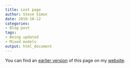 ```yaml
---
title: Lost page
author: Steve Simon
date: 2010-10-12
categories:
- Blog post
tags:
- Being updated
- Mixed models
output: html_document
---
```


You can find an [earlier version][sim1] of this page on my [website][sim2].

[sim1]: http://www.pmean.com/10/MixedLogistic.html
[sim2]: http://www.pmean.com
